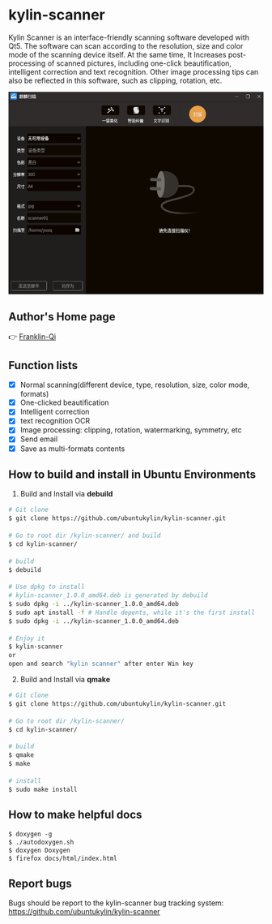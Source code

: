 # kylin-scanner
Kylin Scanner is an interface-friendly scanning software developed with Qt5.
The software can scan according to the resolution, size and color mode of
the scanning device itself. At the same time, It Increases post-processing of scanned pictures,
including one-click beautification, intelligent correction and text recognition.
Other image processing tips can also be reflected in this software, such as clipping, rotation, etc.

![Main Picture](docs/scanner.png)

## Author's Home page
:point_right:  [Franklin-Qi](https://Franklin-Qi.github.io/)

## Function lists
- [x] Normal scanning(different device, type, resolution, size, color mode, formats)
- [x] One-clicked beautification
- [x] Intelligent correction
- [x] text recognition OCR
- [x] Image processing: clipping, rotation, watermarking, symmetry, etc
- [x] Send email
- [x] Save as multi-formats contents

## How to build and install in Ubuntu Environments
1. Build and Install via **debuild**
``` bash
# Git clone
$ git clone https://github.com/ubuntukylin/kylin-scanner.git

# Go to root dir /kylin-scanner/ and build
$ cd kylin-scanner/

# build
$ debuild

# Use dpkg to install
# kylin-scanner_1.0.0_amd64.deb is generated by debuild
$ sudo dpkg -i ../kylin-scanner_1.0.0_amd64.deb
$ sudo apt install -f # Handle depents, while it's the first install
$ sudo dpkg -i ../kylin-scanner_1.0.0_amd64.deb

# Enjoy it
$ kylin-scanner
or
open and search "kylin scanner" after enter Win key
```

2. Build and Install via **qmake**
``` bash
# Git clone
$ git clone https://github.com/ubuntukylin/kylin-scanner.git

# Go to root dir /kylin-scanner/
$ cd kylin-scanner/

# build
$ qmake
$ make

# install
$ sudo make install

```

## How to make helpful docs
```
$ doxygen -g
$ ./autodoxygen.sh
$ doxygen Doxygen
$ firefox docs/html/index.html
```

## Report bugs
Bugs should be report to the kylin-scanner bug tracking system: https://github.com/ubuntukylin/kylin-scanner
